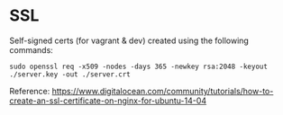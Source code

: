 SSL
===

Self-signed certs (for vagrant & dev) created using the following commands:

    sudo openssl req -x509 -nodes -days 365 -newkey rsa:2048 -keyout ./server.key -out ./server.crt


Reference: https://www.digitalocean.com/community/tutorials/how-to-create-an-ssl-certificate-on-nginx-for-ubuntu-14-04